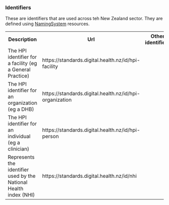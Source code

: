 ### Identifiers

<div>
These are identifiers that are used across teh New Zealand sector. They are defined using <a href='http://hl7.org/fhir/namingsystem.html'>NamingSystem</a> resources.
</div>

<table class='table table-bordered table-condensed'>
<tr><th>Description</th><th>Url</th><th>Other identifiers</th><th>Responsible</th></tr>
<tr><td>The HPI identifier for a facility (eg a General Practice)</td><td><div>https://standards.digital.health.nz/id/hpi-facility</div></td><td></td><td>MOH</td></tr>
<tr><td>The HPI identifier for an organization (eg a DHB)</td><td><div>https://standards.digital.health.nz/id/hpi-organization</div></td><td></td><td>MOH</td></tr>
<tr><td>The HPI identifier for an individual (eg a clinician)</td><td><div>https://standards.digital.health.nz/id/hpi-person</div></td><td></td><td>MOH</td></tr>
<tr><td>Represents the identifier used by the National Health index (NHI)</td><td><div>https://standards.digital.health.nz/id/nhi</div></td><td></td><td>MOH</td></tr>
</table>
<br/><br/>